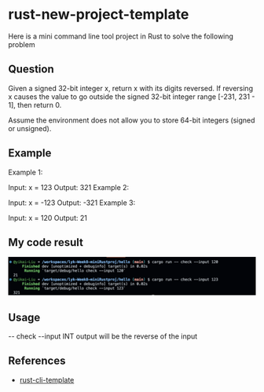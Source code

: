# rust-new-project-template
Here is a mini command line tool project in Rust to solve the following problem

## Question
Given a signed 32-bit integer x, return x with its digits reversed. If reversing x causes the value to go outside the signed 32-bit integer range [-231, 231 - 1], then return 0.

Assume the environment does not allow you to store 64-bit integers (signed or unsigned).


## Example
Example 1:

Input: x = 123
Output: 321
Example 2:

Input: x = -123
Output: -321
Example 3:

Input: x = 120
Output: 21

## My code result
![Code Result](https://github.com/nogibjj/lyk-Week8-miniRustproj/blob/main/Week8mini.png)




## Usage
-- check --input INT
output will be the reverse of the input

## References

* [rust-cli-template](https://github.com/nogibjj/week9-lyk-mini-Rust/blob/main/week9.png)
